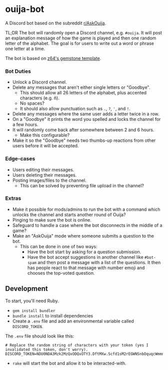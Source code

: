 # ouija-bot
A Discord bot based on the subreddit [r/AskOuija](https://www.reddit.com/r/AskOuija/).

TL;DR The bot will randomly open a Discord channel, e.g. `#ouija`. It will post an explanation message of how the game is played and then one random letter of the alphabet. The goal is for users to write out a word or phrase one letter at a time.

The bot is based on [z64's gemstone template](https://github.com/z64/gemstone).

### Bot Duties

- Unlock a Discord channel.
- Delete any messages that aren't either single letters or "Goodbye".
  - This should allow all 26 letters of the alphabet, plus accented characters (e.g. ñ).
  - No spaces?
  - It should also allow punctuation such as `.`, `?`, `'`, and `!`.
- Delete any messages where the same user adds a letter twice in a row.
- On a "Goodbye" it prints the word you spelled and locks the channel for a few hours.
- It will randomly come back after somewhere between 2 and 6 hours.
  - Make this configurable?
- Make it so the "Goodbye" needs two thumbs-up reactions from other users before it will be accepted.

### Edge-cases

- Users editing their messages.
- Users deleting their messages.
- Posting images/files to the channel.
  - This can be solved by preventing file upload in the channel?

### Extras

- Make it possible for mods/admins to run the bot with a command which unlocks the channel and starts another round of Ouija?
- Pinging to make sure the bot is online.
- Safeguard to handle a case where the bot disconnects in the middle of a game?
- Make an "AskOuija" mode where someone submits a question to the bot.
  - This can be done in one of two ways:
    - Have the bot start by asking for a question submission.
    - Have the bot accept suggestions in another channel like `#bot-spam` and then post a message with a list of the questions. It then has people react to that message with number emoji and chooses the top-voted question.

## Development

To start, you'll need Ruby.

- `gem install bundler`
- `bundle install` to install dependencies
- Create a `.env` file and add an environmental variable called `DISCORD_TOKEN`.

The `.env` file should look like this:

```
# Replace the random string of characters with your token (yes I invalidated this token, don't worry).
DISCORD_TOKEN=NDU0NDA3Mzk2MzQxODQxOTY3.DftMXw.Scfd1sM2rEGWNSnbOquqcWmmnxY
```

- `rake` will start the bot and allow it to be interacted-with.
